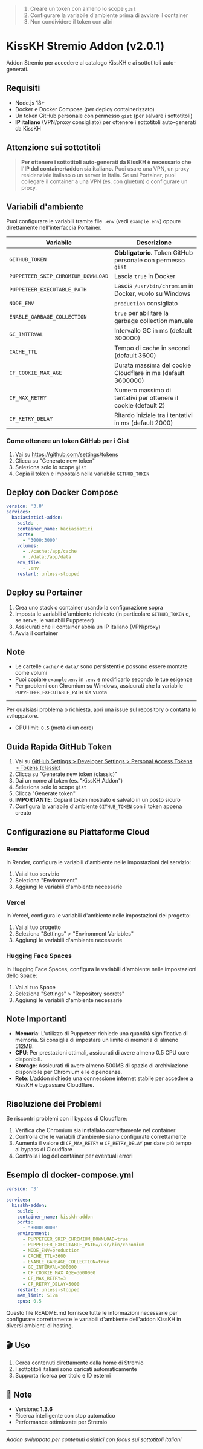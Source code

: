 > 1. Creare un token con almeno lo scope `gist`
> 2. Configurare la variabile d'ambiente prima di avviare il container
> 3. Non condividere il token con altri

# KissKH Stremio Addon (v2.0.1)

Addon Stremio per accedere al catalogo KissKH e ai sottotitoli auto-generati.

## Requisiti
- Node.js 18+
- Docker e Docker Compose (per deploy containerizzato)
- Un token GitHub personale con permesso `gist` (per salvare i sottotitoli)
- **IP italiano** (VPN/proxy consigliato) per ottenere i sottotitoli auto-generati da KissKH

## Attenzione sui sottotitoli
> **Per ottenere i sottotitoli auto-generati da KissKH è necessario che l'IP del container/addon sia italiano.**
> Puoi usare una VPN, un proxy residenziale italiano o un server in Italia. Se usi Portainer, puoi collegare il container a una VPN (es. con gluetun) o configurare un proxy.

## Variabili d'ambiente
Puoi configurare le variabili tramite file `.env` (vedi `example.env`) oppure direttamente nell'interfaccia Portainer.

| Variabile                        | Descrizione                                                                 |
|----------------------------------|-----------------------------------------------------------------------------|
| `GITHUB_TOKEN`                   | **Obbligatorio.** Token GitHub personale con permesso `gist`                |
| `PUPPETEER_SKIP_CHROMIUM_DOWNLOAD` | Lascia `true` in Docker                                                     |
| `PUPPETEER_EXECUTABLE_PATH`      | Lascia `/usr/bin/chromium` in Docker, vuoto su Windows                      |
| `NODE_ENV`                       | `production` consigliato                                                    |
| `ENABLE_GARBAGE_COLLECTION`      | `true` per abilitare la garbage collection manuale                          |
| `GC_INTERVAL`                    | Intervallo GC in ms (default 300000)                                        |
| `CACHE_TTL`                      | Tempo di cache in secondi (default 3600)                                    |
| `CF_COOKIE_MAX_AGE`              | Durata massima del cookie Cloudflare in ms (default 3600000)                |
| `CF_MAX_RETRY`                   | Numero massimo di tentativi per ottenere il cookie (default 2)              |
| `CF_RETRY_DELAY`                 | Ritardo iniziale tra i tentativi in ms (default 2000)                       |

### Come ottenere un token GitHub per i Gist
1. Vai su https://github.com/settings/tokens
2. Clicca su "Generate new token"
3. Seleziona solo lo scope `gist`
4. Copia il token e impostalo nella variabile `GITHUB_TOKEN`

## Deploy con Docker Compose

```yaml
version: '3.8'
services:
  baciasiatici-addon:
    build: .
    container_name: baciasiatici
    ports:
      - "3000:3000"
    volumes:
      - ./cache:/app/cache
      - ./data:/app/data
    env_file:
      - .env
    restart: unless-stopped
```

## Deploy su Portainer
1. Crea uno stack o container usando la configurazione sopra
2. Imposta le variabili d'ambiente richieste (in particolare `GITHUB_TOKEN` e, se serve, le variabili Puppeteer)
3. Assicurati che il container abbia un IP italiano (VPN/proxy)
4. Avvia il container

## Note
- Le cartelle `cache/` e `data/` sono persistenti e possono essere montate come volumi
- Puoi copiare `example.env` in `.env` e modificarlo secondo le tue esigenze
- Per problemi con Chromium su Windows, assicurati che la variabile `PUPPETEER_EXECUTABLE_PATH` sia vuota

---

Per qualsiasi problema o richiesta, apri una issue sul repository o contatta lo sviluppatore.
   - CPU limit: `0.5` (metà di un core)

## Guida Rapida GitHub Token

1. Vai su [GitHub Settings > Developer Settings > Personal Access Tokens > Tokens (classic)](https://github.com/settings/tokens)
2. Clicca su "Generate new token (classic)"
3. Dai un nome al token (es. "KissKH Addon")
4. Seleziona solo lo scope `gist`
5. Clicca "Generate token"
6. **IMPORTANTE**: Copia il token mostrato e salvalo in un posto sicuro
7. Configura la variabile d'ambiente `GITHUB_TOKEN` con il token appena creato

## Configurazione su Piattaforme Cloud

### Render

In Render, configura le variabili d'ambiente nelle impostazioni del servizio:

1. Vai al tuo servizio
2. Seleziona "Environment"
3. Aggiungi le variabili d'ambiente necessarie

### Vercel

In Vercel, configura le variabili d'ambiente nelle impostazioni del progetto:

1. Vai al tuo progetto
2. Seleziona "Settings" > "Environment Variables"
3. Aggiungi le variabili d'ambiente necessarie

### Hugging Face Spaces

In Hugging Face Spaces, configura le variabili d'ambiente nelle impostazioni dello Space:

1. Vai al tuo Space
2. Seleziona "Settings" > "Repository secrets"
3. Aggiungi le variabili d'ambiente necessarie

## Note Importanti

- **Memoria**: L'utilizzo di Puppeteer richiede una quantità significativa di memoria. Si consiglia di impostare un limite di memoria di almeno 512MB.
- **CPU**: Per prestazioni ottimali, assicurati di avere almeno 0.5 CPU core disponibili.
- **Storage**: Assicurati di avere almeno 500MB di spazio di archiviazione disponibile per Chromium e le dipendenze.
- **Rete**: L'addon richiede una connessione internet stabile per accedere a KissKH e bypassare Cloudflare.

## Risoluzione dei Problemi

Se riscontri problemi con il bypass di Cloudflare:

1. Verifica che Chromium sia installato correttamente nel container
2. Controlla che le variabili d'ambiente siano configurate correttamente
3. Aumenta il valore di `CF_MAX_RETRY` e `CF_RETRY_DELAY` per dare più tempo al bypass di Cloudflare
4. Controlla i log del container per eventuali errori

## Esempio di docker-compose.yml

```yaml
version: '3'

services:
  kisskh-addon:
    build: .
    container_name: kisskh-addon
    ports:
      - "3000:3000"
    environment:
      - PUPPETEER_SKIP_CHROMIUM_DOWNLOAD=true
      - PUPPETEER_EXECUTABLE_PATH=/usr/bin/chromium
      - NODE_ENV=production
      - CACHE_TTL=3600
      - ENABLE_GARBAGE_COLLECTION=true
      - GC_INTERVAL=300000
      - CF_COOKIE_MAX_AGE=3600000
      - CF_MAX_RETRY=3
      - CF_RETRY_DELAY=5000
    restart: unless-stopped
    mem_limit: 512m
    cpus: 0.5
```
Questo file README.md fornisce tutte le informazioni necessarie per configurare correttamente le variabili d'ambiente dell'addon KissKH in diversi ambienti di hosting.

## 🎬 Uso

1. Cerca contenuti direttamente dalla home di Stremio
2. I sottotitoli italiani sono caricati automaticamente
3. Supporta ricerca per titolo e ID esterni

## 📝 Note

- Versione: **1.3.6**
- Ricerca intelligente con stop automatico
- Performance ottimizzate per Stremio

---

*Addon sviluppato per contenuti asiatici con focus sui sottotitoli italiani*
